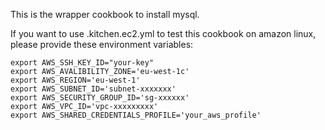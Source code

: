 This is the wrapper cookbook to install mysql.

If you want to use .kitchen.ec2.yml to test this cookbook on amazon linux, please provide these environment variables:

```
export AWS_SSH_KEY_ID="your-key"
export AWS_AVALIBILITY_ZONE='eu-west-1c'
export AWS_REGION='eu-west-1'
export AWS_SUBNET_ID='subnet-xxxxxxx'
export AWS_SECURITY_GROUP_ID='sg-xxxxxx'
export AWS_VPC_ID='vpc-xxxxxxxxx'
export AWS_SHARED_CREDENTIALS_PROFILE='your_aws_profile'
```


